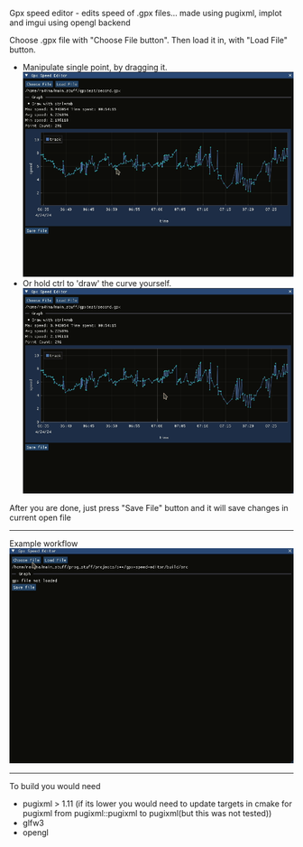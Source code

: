 Gpx speed editor - edits speed of .gpx files... 
made using pugixml, implot and imgui using opengl backend

Choose .gpx file with "Choose File button". Then load it in, with "Load File" button.  
- Manipulate single point, by dragging it. ![single_dot_manipulation](readme_media/single_dot_manipulation.gif)
- Or hold ctrl to 'draw' the curve yourself. ![curve_drawing_mode](readme_media/curve_drawing_mode.gif)

After you are done, just press "Save File" button and it will save changes in current open file

---
Example workflow
![full workflow example](readme_media/full_work_flow.gif)

---

To build you would need
- pugixml > 1.11 (if its lower you would need to update targets in cmake for pugixml from pugixml::pugixml to pugixml(but this was not tested))
- glfw3
- opengl